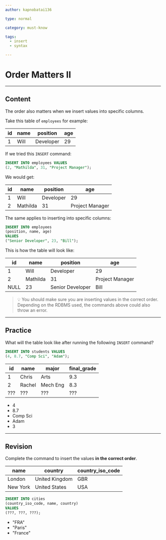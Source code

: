 ```yaml
---
author: kapnobatai136

type: normal

category: must-know

tags:
  - insert
  - syntax

---
```


# Order Matters II

---

## Content

The order also matters when we insert values into specific columns.

Take this table of `employees` for example:

| id | name | position  | age |
|----|------|-----------|-----|
| 1  | Will | Developer | 29  |

If we tried this `INSERT` command:

```sql
INSERT INTO employees VALUES
(2, "Mathilda", 31, "Project Manager");
```

We would get:

| id | name     | position  | age             |
|----|----------|-----------|-----------------|
| 1  | Will     | Developer | 29              |
| 2  | Mathilda | 31        | Project Manager |

The same applies to inserting into specific columns:

```sql
INSERT INTO employees
(position, name, age)
VALUES
("Senior Developer", 23, "Bill");
```

This is how the table will look like:

| id   | name     | position         | age             |
|------|----------|------------------|-----------------|
| 1    | Will     | Developer        | 29              |
| 2    | Mathilda | 31               | Project Manager |
| NULL | 23       | Senior Developer | Bill            |

> 💡 You should make sure you are inserting values in the correct order. Depending on the RDBMS used, the commands above could also throw an error.

---

## Practice

What will the table look like after running the following `INSERT` command?

```sql
INSERT INTO students VALUES
(4, 8.7, "Comp Sci", "Adam");
```

| id  | name   | major    | final_grade |
|-----|--------|----------|-------------|
| 1   | Chris  | Arts     | 9.3         |
| 2   | Rachel | Mech Eng | 8.3         |
| ??? | ???    | ???      | ???         |

- 4
- 8.7
- Comp Sci
- Adam
- 3

---

## Revision

Complete the command to insert the values **in the correct order**.

| name     | country        | country_iso_code |
|----------|----------------|------------------|
| London   | United Kingdom | GBR              |
| New York | United States  | USA              |

```sql
INSERT INTO cities
(country_iso_code, name, country)
VALUES
(???, ???, ???);
```

- "FRA"
- "Paris"
- "France"